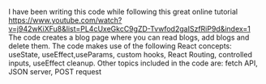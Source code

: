 I have been writing this code while following this great online tutorial https://www.youtube.com/watch?v=j942wKiXFu8&list=PL4cUxeGkcC9gZD-Tvwfod2gaISzfRiP9d&index=1
The code creates a blog page where you can read blogs, add blogs and delete them.
The code makes use of the following React concepts: useState, useEffect,useParams, custom hooks, React Routing, controlled inputs, useEffect cleanup.
Other topics included in the code are: fetch API, JSON server, POST request
